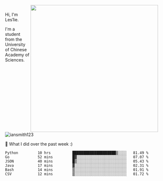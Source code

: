 <img align="right" src="https://github-readme-stats.vercel.app/api?username=iansmith123&show_icons=true&hide_border=true" width="420">

### 
Hi, I'm Les1ie. 

I'm a student from the University of Chinese Academy of Sciences.

<img src="https://komarev.com/ghpvc/?username=iansmith123" alt="iansmith123" />




🔭 What I did over the past week :)
<!--START_SECTION:waka-->

```text
Python         10 hrs          ████████████████████▒░░░░   81.49 %
Go             52 mins         █▓░░░░░░░░░░░░░░░░░░░░░░░   07.07 %
JSON           40 mins         █▒░░░░░░░░░░░░░░░░░░░░░░░   05.43 %
Java           17 mins         ▓░░░░░░░░░░░░░░░░░░░░░░░░   02.31 %
Bash           14 mins         ▒░░░░░░░░░░░░░░░░░░░░░░░░   01.91 %
CSV            12 mins         ▒░░░░░░░░░░░░░░░░░░░░░░░░   01.72 %
```

<!--END_SECTION:waka-->


<!--
**IanSmith123/IanSmith123** is a ✨ _special_ ✨ repository because its `README.md` (this file) appears on your GitHub profile.
<img src="https://github.githubassets.com/images/spinners/octocat-spinner-64.gif">

Here are some ideas to get you started:

- 🔭 I’m currently working on ...
- 🌱 I’m currently learning ...
- 👯 I’m looking to collaborate on ...
- 🤔 I’m looking for help with ...
- 💬 Ask me about ...
- 📫 How to reach me: ...
- 😄 Pronouns: ...
- ⚡ Fun fact: ...
-->

